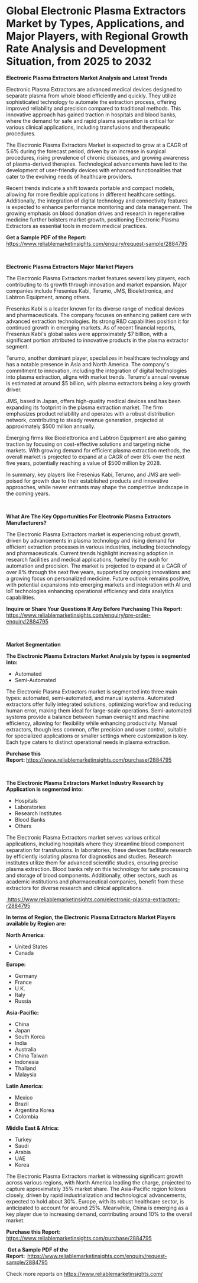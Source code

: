 <p><h1>Global Electronic Plasma Extractors Market by Types, Applications, and Major Players, with Regional Growth Rate Analysis and Development Situation, from 2025 to 2032</h1></p><p><strong>Electronic Plasma Extractors Market Analysis and Latest Trends</strong></p>
<p><p>Electronic Plasma Extractors are advanced medical devices designed to separate plasma from whole blood efficiently and quickly. They utilize sophisticated technology to automate the extraction process, offering improved reliability and precision compared to traditional methods. This innovative approach has gained traction in hospitals and blood banks, where the demand for safe and rapid plasma separation is critical for various clinical applications, including transfusions and therapeutic procedures.</p><p>The Electronic Plasma Extractors Market is expected to grow at a CAGR of 5.6% during the forecast period, driven by an increase in surgical procedures, rising prevalence of chronic diseases, and growing awareness of plasma-derived therapies. Technological advancements have led to the development of user-friendly devices with enhanced functionalities that cater to the evolving needs of healthcare providers.</p><p>Recent trends indicate a shift towards portable and compact models, allowing for more flexible applications in different healthcare settings. Additionally, the integration of digital technology and connectivity features is expected to enhance performance monitoring and data management. The growing emphasis on blood donation drives and research in regenerative medicine further bolsters market growth, positioning Electronic Plasma Extractors as essential tools in modern medical practices.</p></p>
<p><strong>Get a Sample PDF of the Report:&nbsp;</strong> <a href="https://www.reliablemarketinsights.com/enquiry/request-sample/2884795?utm_campaign=3024&utm_medium=2&utm_source=Github&utm_content=ia&utm_term=13032025&utm_id=electronic-plasma-extractors">https://www.reliablemarketinsights.com/enquiry/request-sample/2884795</a></p>
<p>&nbsp;</p>
<p><strong>Electronic Plasma Extractors Major Market Players</strong></p>
<p><p>The Electronic Plasma Extractors market features several key players, each contributing to its growth through innovation and market expansion. Major companies include Fresenius Kabi, Terumo, JMS, Bioelettronica, and Labtron Equipment, among others.</p><p>Fresenius Kabi is a leader known for its diverse range of medical devices and pharmaceuticals. The company focuses on enhancing patient care with advanced extraction technologies. Its strong R&D capabilities position it for continued growth in emerging markets. As of recent financial reports, Fresenius Kabi's global sales were approximately $7 billion, with a significant portion attributed to innovative products in the plasma extractor segment.</p><p>Terumo, another dominant player, specializes in healthcare technology and has a notable presence in Asia and North America. The company's commitment to innovation, including the integration of digital technologies into plasma extraction, aligns with market trends. Terumo's annual revenue is estimated at around $5 billion, with plasma extractors being a key growth driver.</p><p>JMS, based in Japan, offers high-quality medical devices and has been expanding its footprint in the plasma extraction market. The firm emphasizes product reliability and operates with a robust distribution network, contributing to steady revenue generation, projected at approximately $500 million annually.</p><p>Emerging firms like Bioelettronica and Labtron Equipment are also gaining traction by focusing on cost-effective solutions and targeting niche markets. With growing demand for efficient plasma extraction methods, the overall market is projected to expand at a CAGR of over 8% over the next five years, potentially reaching a value of $500 million by 2028. </p><p>In summary, key players like Fresenius Kabi, Terumo, and JMS are well-poised for growth due to their established products and innovative approaches, while newer entrants may shape the competitive landscape in the coming years.</p></p>
<p>&nbsp;</p>
<p><strong>What Are The Key Opportunities For Electronic Plasma Extractors Manufacturers?</strong></p>
<p><p>The Electronic Plasma Extractors market is experiencing robust growth, driven by advancements in plasma technology and rising demand for efficient extraction processes in various industries, including biotechnology and pharmaceuticals. Current trends highlight increasing adoption in research facilities and medical applications, fueled by the push for automation and precision. The market is projected to expand at a CAGR of over 8% through the next five years, supported by ongoing innovations and a growing focus on personalized medicine. Future outlook remains positive, with potential expansions into emerging markets and integration with AI and IoT technologies enhancing operational efficiency and data analytics capabilities.</p></p>
<p><strong>Inquire or Share Your Questions If Any Before Purchasing This Report:</strong> <a href="https://www.reliablemarketinsights.com/enquiry/pre-order-enquiry/2884795?utm_campaign=3024&utm_medium=2&utm_source=Github&utm_content=ia&utm_term=13032025&utm_id=electronic-plasma-extractors">https://www.reliablemarketinsights.com/enquiry/pre-order-enquiry/2884795</a></p>
<p>&nbsp;</p>
<p><strong>Market Segmentation</strong></p>
<p><strong>The Electronic Plasma Extractors Market Analysis by types is segmented into:</strong></p>
<p><ul><li>Automated</li><li>Semi-Automated</li></ul></p>
<p><p>The Electronic Plasma Extractors market is segmented into three main types: automated, semi-automated, and manual systems. Automated extractors offer fully integrated solutions, optimizing workflow and reducing human error, making them ideal for large-scale operations. Semi-automated systems provide a balance between human oversight and machine efficiency, allowing for flexibility while enhancing productivity. Manual extractors, though less common, offer precision and user control, suitable for specialized applications or smaller settings where customization is key. Each type caters to distinct operational needs in plasma extraction.</p></p>
<p><strong>Purchase this Report:&nbsp;</strong><a href="https://www.reliablemarketinsights.com/purchase/2884795?utm_campaign=3024&utm_medium=2&utm_source=Github&utm_content=ia&utm_term=13032025&utm_id=electronic-plasma-extractors">https://www.reliablemarketinsights.com/purchase/2884795</a></p>
<p>&nbsp;</p>
<p><strong>The Electronic Plasma Extractors Market Industry Research by Application is segmented into:</strong></p>
<p><ul><li>Hospitals</li><li>Laboratories</li><li>Research Institutes</li><li>Blood Banks</li><li>Others</li></ul></p>
<p><p>The Electronic Plasma Extractors market serves various critical applications, including hospitals where they streamline blood component separation for transfusions. In laboratories, these devices facilitate research by efficiently isolating plasma for diagnostics and studies. Research institutes utilize them for advanced scientific studies, ensuring precise plasma extraction. Blood banks rely on this technology for safe processing and storage of blood components. Additionally, other sectors, such as academic institutions and pharmaceutical companies, benefit from these extractors for diverse research and clinical applications.</p></p>
<p><a href="https://www.reliablemarketinsights.com/electronic-plasma-extractors-r2884795?utm_campaign=3024&utm_medium=2&utm_source=Github&utm_content=ia&utm_term=13032025&utm_id=electronic-plasma-extractors">&nbsp;https://www.reliablemarketinsights.com/electronic-plasma-extractors-r2884795</a></p>
<p><strong>In terms of Region, the Electronic Plasma Extractors Market Players available by Region are:</strong></p>
<p>
    <p> <strong> North America: </strong>
        <ul>
            <li>United States</li>
            <li>Canada</li>
        </ul>
        </p> 
    <p> <strong> Europe: </strong>
        <ul>
            <li>Germany</li>
            <li>France</li>
            <li>U.K.</li>
            <li>Italy</li>
            <li>Russia</li>
        </ul>
        </p> 
    <p> <strong> Asia-Pacific: </strong>
        <ul>
            <li>China</li>
            <li>Japan</li>
            <li>South Korea</li>
            <li>India</li>
            <li>Australia</li>
            <li>China Taiwan</li>
            <li>Indonesia</li>
            <li>Thailand</li>
            <li>Malaysia</li>
        </ul>
        </p> 
    <p> <strong> Latin America: </strong>
        <ul>
            <li>Mexico</li>
            <li>Brazil</li>
            <li>Argentina Korea</li>
            <li>Colombia</li>
        </ul>
        </p> 
    <p> <strong> Middle East & Africa: </strong>
        <ul>
            <li>Turkey</li>
            <li>Saudi</li>
            <li>Arabia</li>
            <li>UAE</li>
            <li>Korea</li>
        </ul>
    </p>
    </p>
<p><p>The Electronic Plasma Extractors market is witnessing significant growth across various regions, with North America leading the charge, projected to capture approximately 35% market share. The Asia-Pacific region follows closely, driven by rapid industrialization and technological advancements, expected to hold about 30%. Europe, with its robust healthcare sector, is anticipated to account for around 25%. Meanwhile, China is emerging as a key player due to increasing demand, contributing around 10% to the overall market.</p></p>
<p><strong>Purchase this Report: </strong><a href="https://www.reliablemarketinsights.com/purchase/2884795?utm_campaign=3024&utm_medium=2&utm_source=Github&utm_content=ia&utm_term=13032025&utm_id=electronic-plasma-extractors">https://www.reliablemarketinsights.com/purchase/2884795</a></p>
<p>&nbsp;<strong>Get a Sample PDF of the Report:&nbsp;&nbsp;</strong><a href="https://www.reliablemarketinsights.com/enquiry/request-sample/2884795?utm_campaign=3024&utm_medium=2&utm_source=Github&utm_content=ia&utm_term=13032025&utm_id=electronic-plasma-extractors">https://www.reliablemarketinsights.com/enquiry/request-sample/2884795</a></p>
<p><strong></strong></p>
<p>Check more reports on <a href="https://www.reliablemarketinsights.com/?utm_campaign=3024&utm_medium=2&utm_source=Github&utm_content=ia&utm_term=13032025&utm_id=electronic-plasma-extractors">https://www.reliablemarketinsights.com/</a></p>